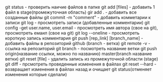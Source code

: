 git status - проверить наичие файлов в папке
git add [files] - добавить 1 файл в stage(промежуточная область)
gir add . - добавить все созданные файлы
git commit -m "comment" - добавить комметарии к записи
git log - просмотреть записи (добавленные комментарии)
git config -get user.name, user.email - просмотреть имя автора (свое на git), просмотреть емаил (свое на git)
git log --oneline - просмотреть короткую запись комментария
git push [rep_link] [branch_name] - добавить файлы в репозиторий github (branch - ветка)
git remote -v - ссылка на репозиторий
git branch - посмотреть название ветки
git push origin(название ссылки, можно по названию) master(branch название ветки)
git reset [file] - удалить запись из промежуточной области (stage)
git diff - прсмотреть проведенные изменения в файлах
git reset --hard - возвращает изменения в файлах назад и очищает git status(отменяет изменения которые сделали)